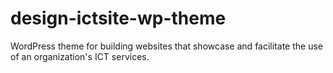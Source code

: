 # design-ictsite-wp-theme
WordPress theme for building websites that showcase and facilitate the use of an organization's ICT services.
